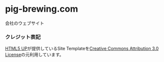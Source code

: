 # pig-brewing.com
会社のウェブサイト

### クレジット表記
[HTML5 UP](http://html5up.net/)が提供しているSite Templateを[Creative Commons Attribution 3.0 License](http://creativecommons.org/licenses/by/3.0/)の元利用しています。
